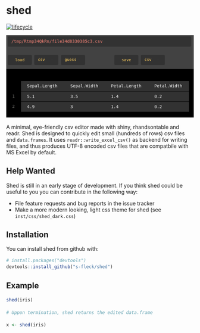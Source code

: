
<!-- README.md is generated from README.Rmd. Please edit that file -->
shed
====

[![lifecycle](https://img.shields.io/badge/lifecycle-experimental-orange.svg)](https://www.tidyverse.org/lifecycle/#experimental)

![shed](inst/img/shed.png)

A minimal, eye-friendly csv editor made with shiny, rhandsontable and readr. Shed is designed to quickly edit small (hundreds of rows) csv files and `data.frames`. It uses `readr::write_excel_csv()` as backend for writing files, and thus produces UTF-8 encoded csv files that are compatbile with MS Excel by default.

Help Wanted
-----------

Shed is still in an early stage of development. If you think shed could be useful to you you can contribute in the following way:

-   File feature requests and bug reports in the issue tracker
-   Make a more modern looking, light css theme for shed (see `inst/css/shed_dark.css`)

Installation
------------

You can install shed from github with:

``` r
# install.packages("devtools")
devtools::install_github("s-fleck/shed")
```

Example
-------

``` r
shed(iris)

# Uppon termination, shed returns the edited data.frame

x <- shed(iris)
```
